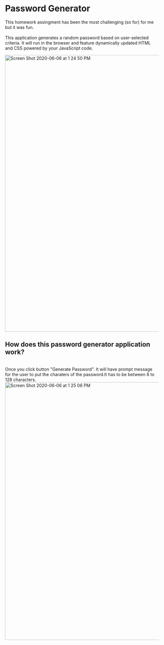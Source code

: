 # Password Generator
This homework assingment has been the most challenging (so for) for me but it was fun.
<br>
<br>
This application generates a random password based on user-selected criteria. It will run in the browser and feature dynamically updated HTML and CSS powered by your JavaScript code.

<img width="904" alt="Screen Shot 2020-06-06 at 1 24 50 PM" src="https://user-images.githubusercontent.com/64511825/83976032-996f2880-a8b4-11ea-9b9c-770dec60af45.png">


## How does this password generator application work?
<br>
Once you click button "Generate Password". It will have prompt message for the user to put the charaters of the password.It has to be between 8 to 128 characters.
<img width="842" alt="Screen Shot 2020-06-06 at 1 25 06 PM" src="https://user-images.githubusercontent.com/64511825/83976147-7abd6180-a8b5-11ea-9380-62c7914be869.png">
